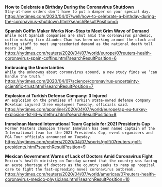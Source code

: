 **How to Celebrate a Birthday During the Coronavirus Shutdown**\
`Stay-at-home orders don’t have to put a damper on your special day.`\
https://nytimes.com/2020/04/07/well/how-to-celebrate-a-birthday-during-the-coronavirus-shutdown.html?searchResultPosition=5

**Spanish Coffin Maker Works Non-Stop to Meet Grim Wave of Demand**\
`While most Spanish companies are shut amid the coronavirus pandemic, coffin-making firm Ataudes Chao has been working around the clock and hiring staff to meet unprecedented demand as the national death toll nears 14,000.`\
https://nytimes.com/reuters/2020/04/07/world/europe/07reuters-health-coronavirus-spain-coffins.html?searchResultPosition=6

**Embracing the Uncertainties**\
`While the unknowns about coronavirus abound, a new study finds we ‘can handle the truth.’`\
https://nytimes.com/2020/04/07/science/coronavirus-uncertainty-scientific-trust.html?searchResultPosition=7

**Explosion at Turkish Defense Company: 3 Injured**\
`An explosion on the premises of Turkish state-owned defense company Roketsan injured three employees Tuesday, officials said.`\
https://nytimes.com/aponline/2020/04/07/world/europe/ap-eu-turkey-explosion-1st-ld-writethru.html?searchResultPosition=8

**Immelman Named International Team Captain for 2021 Presidents Cup**\
`Former Masters champion Trevor Immelman has been named captain of the International team for the 2021 Presidents Cup, event organisers and PGA Tour officials announced on Tuesday.`\
https://nytimes.com/reuters/2020/04/07/sports/golf/07reuters-golf-presidents.html?searchResultPosition=9

**Mexican Government Warns of Lack of Doctors Amid Coronavirus Fight**\
`Mexico's health ministry on Tuesday warned that the country was facing an acute shortage of doctors as the country seeks to ramp up hospital care to fight the fast-spreading novel coronavirus outbreak.`\
https://nytimes.com/reuters/2020/04/07/world/americas/07reuters-health-coronavirus-mexico-physicians.html?searchResultPosition=10

